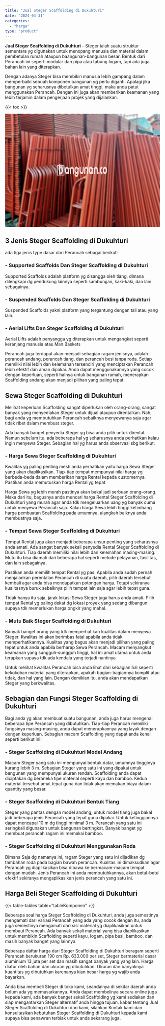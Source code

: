 ```yaml
---
title: "Jual Steger Scaffolding di Dukuhturi"
date: "2024-03-31"
categories: 
  - "harga"
type: "product"
---
```


**Jual Steger Scaffolding di Dukuhturi** – Steger ialah suatu struktur sementara yg digunakan untuk menopang manusia dan material dalam pembetulan rumah ataupun baangunan-bangunan besar. Bentuk dari Perancah ini seperti modular dan pipa atau tabung logam, tapi ada juga bahan lain yang diterapkan.

Dengan adanya Steger bisa membikin manusia lebih gampang dalam memperbaiki sebuah komponen bangunan yg perlu diganti. Apalagi jika bangunan yg seharusnya dibetulkan amat tinggi, maka anda patut menggunakan Perancah. Dengan ini juga akan memberikan keamanan yang lebih terjamin dalam pengerjaan projek yang dijalankan.

{{< toc >}}

![Jual Steger Scaffolding di Dukuhturi](/images/sewa-scaffolding-steger-04.png)

## 3 Jenis Steger Scaffolding di Dukuhturi

ada tiga jenis type dasar dari Perancah sebagai berikut:

### \- Supported Scaffolds Dan Steger Scaffolding di Dukuhturi

Supported Scaffolds adalah platform yg disangga oleh tiang, dimana dilengkapi dg pendukung lainnya seperti sambungan, kaki-kaki, dan lain sebagainya.

### \- Suspended Scaffolds Dan Steger Scaffolding di Dukuhturi

Suspended Scaffolds yakni platform yang tergantung dengan tali atau yang lain.

### \- Aerial Lifts Dan Steger Scaffolding di Dukuhturi

Aerial Lifts adalah penyangga yg diterapkan untuk mengangkat seperti keranjang manusia atau Man Baskets

Perancah juga terdapat akan menjadi sebagian ragam jenisnya, adalah perancah andang, perancah tiang, dan perancah besi tanpa roda. Setiap memiliki nilai lebih dan kelemahan tersendiri yang menciptakan Perancah lebih efektif dan aman dipakai. Anda dapat menggunakannya yang cocok dengan keperluan, seperti halnya untuk bangunan rumah, menerapkan Scaffolding andang akan menjadi pilihan yang paling tepat.

## Sewa Steger Scaffolding di Dukuhturi

Melihat keperluan Scaffolding sangat diperlukan oleh orang-orang, sangat banyak yang menyediakan Steger untuk dijual ataupun direntalkan. Nah, bagi anda yg membutuhkan Perancah sebaiknya menyewanya saja agar tidak ribet dalam membuat steger.

Ada banyak banget penyedia Steger yg bisa anda pilih untuk dirental. Namun sebelum itu, ada beberapa hal yg seharusnya anda perhatikan kalau ingin menyewa Steger. Sebagian hal yg harus anda observasi sbg berikut:

### \- Harga Sewa Steger Scaffolding di Dukuhturi

Kwalitas yg paling penting mesti anda perhatikan yaitu harga Sewa Steger yang akan diaplikasikan. Tiap-tiap tempat mempunyai nilai harga yg berbeda-beda dalam memberikan harga Rental kepada customernya. Pastikan anda memutuskan harga Rental yg tepat.

Harga Sewa yg lebih murah pastinya akan bakal jadi serbuan orang-orang. Maka dari itu, bagusnya anda mencari harga Rental Steger Scaffolding di Dukuhturi yang murah agar anda tdk mengeluarkan uang yg banyak cuma untuk menyewa Perancah saja. Kalau harga Sewa lebih tinggi ketimbang harga pembuatan Scaffolding pada umumnya, alangkah baiknya anda membuatnya saja.

### \- Tempat Sewa Steger Scaffolding di Dukuhturi

Tempat Rental juga akan menjadi beberapa unsur penting yang seharusnya anda amati. Ada sangat banyak sekali penyedia Rental Steger Scaffolding di Dukuhturi. Tiap daerah memiliki nilai lebih dan kelemahan masing-masing. Mutu itu bisa diamati dari beberapa hal seperti metode pelayanan, fasilitas, dan lain sebagainya.

Pastikan anda memilih tempat Rental yg pas. Apabila anda sudah pernah menjalankan perentalan Perancah di suatu daerah, pilih daerah tersebut kembali agar anda bisa mendapatkan potongan harga. Tetapi sekiranya kualitasnya buruk sebaiknya pilih tempat lain saja agar lebih tepat guna.

Tidak hanya itu saja, jarak lokasi Sewa Steger juga harus anda amati. Pilih tempat Rental yg paling dekat dg lokasi proyek yang sedang dibangun supaya tdk memerlukan harga ongkir yang mahal.

### \- Mutu Baik Steger Scaffolding di Dukuhturi

Banyak banget orang yang tdk memperhatikan kualitas dalam menyewa Steger. Kwalitas ini akan berimbas fatal apabila anda tidak memperhatikannya. Kualitas yang bagus akan menjadi pilihan yang paling tepat untuk anda apabila berharap Sewa Perancah. Macam menyangkut keamanan yang sungguh-sungguh tinggi, hal ini amat utama untuk anda terapkan supaya tdk ada kendala yang terjadi nantinya.

Untuk melihat kwalitas Perancah bisa anda lihat dari sebagian hal seperti kekokohan material yang diterapkan, apakah bagian-bagiannya komplit atau tidak, dan hal yang lain. Dengan demikian itu, anda akan mendapatkan Steger yang berkwalitas.

## Sebagian dan Fungsi Steger Scaffolding di Dukuhturi

Bagi anda yg akan membuat suatu bangunan, anda juga harus mengenal beberapa tipe Perancah yang dibutuhkan. Tiap-tiap Perancah memiliki fungsinya masing-masing, anda dapat menerapkannya yang layak dengan dengan keperluan. Sebagian macam Scaffolding yang dapat anda kenal seperti berikut ini!

### \- Steger Scaffolding di Dukuhturi Model Andang

Macam Steger yang satu ini mempunyai bentuk datar, umumnya tingginya kurang lebih 3 m. Sebagian Steger yang satu ini yang dipakai untuk bangunan yang mempunyai ukuran rendah. Scaffolding anda dapat diciptakan dg beraneka tipe material seperti kayu dan bamboo. Kedua material tersebut amat tepat guna dan tidak akan memakan biaya dalam quantity yang besar.

### \- Steger Scaffolding di Dukuhturi Bentuk Tiang

Steger yang pantas dengan model andang, untuk model tiang juga bakal jadi beberapa jenis Perancah yang tepat guna dipakai. Untuk ketinggiannya dapat mencapai 10 m dg tinggi minimal 3 m. Perancah yang satu ini seringkali digunakan untuk bangunan bertingkat. Banyak banget yg membuat perancah ragam ini memakai bamboo.

### \- Steger Scaffolding di Dukuhturi Menggunakan Roda

Dimana Saja dg namanya ini, ragam Steger yang satu ini dijadikan dg tambahan roda pada bagian bawah perancah. Kualitas ini dimaksudkan agar Perancah yg diaplikasikan bisa dibawa ke bermacam-macam tempat dengan mudah. Jenis Perancah ini anda membutuhkannya, akan betul-betul efektif sekiranya mengaplikasikan jenis perancah yang satu ini.

## Harga Beli Steger Scaffolding di Dukuhturi

{{< table-tables table="tableKomponen" >}}

Beberapa soal harga Steger Scaffolding di Dukuhturi, anda juga semestinya mengamati dari variasi Perancah yang ada yang cocok dengan itu, anda juga semestinya mengamati dari sisi material yg diaplikasikan untuk membaut Perancah. Ada banyak sekali material yang bisa diaplikasikan untuk membikin Scaffolding seperti kayu, logam, pipa besi, bamboo, dan masih banyak banget yang lainnya.

Beberapa daftar harga dari Steger Scaffolding di Dukuhturi beragam seperti Perancah berukuran 190 cm Rp. 633.000 per set, Steger bermaterial dasar aluminium 13 juta per set dan masih sangat banyak yang yang lain. Harga diatur oleh bahan dan ukuran yg dibutuhkan. Ukuran dan banyaknya kuantitas yg dibutuhkan karenanya kian besar harga yg wajib anda bayarkan.

Anda bisa membeli Steger di toko kami, seandainya di sekitar daerah anda belum ada yg memasarkannya. Anda dapat membelinya secara online juga kepada kami, ada banyak banget sekali Scaffolding yg kami sediakan dan siap mengantarkan Steger alternatif anda hingga tujuan. kabar tentang Jual Steger Scaffolding di Dukuhturi dari kami, silahkan Kontak kami dan konsultasikan kebutuhan Steger Scaffolding di Dukuhturi kepada kami supaya bisa penawran terbiak untuk anda sekarang juga.
